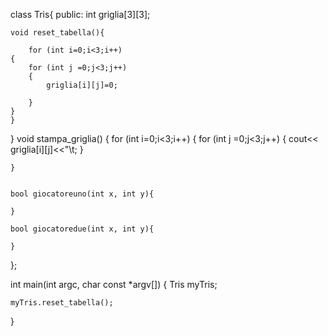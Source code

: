 


class Tris{
    public:
    int griglia[3][3];


    void reset_tabella(){

        for (int i=0;i<3;i++)
    {
        for (int j =0;j<3;j++)
        {
            griglia[i][j]=0;
            
        }
    }
    }
}
    void stampa_griglia()
    {
        for (int i=0;i<3;i++)
    {
            for (int j =0;j<3;j++)
        {
            cout<< griglia[i][j]<<"\t;
    }

    }
    
    
    bool giocatoreuno(int x, int y){

    }

    bool giocatoredue(int x, int y){
        
    }


};


int main(int argc, char const *argv[])
{
    Tris myTris;

    myTris.reset_tabella();





}